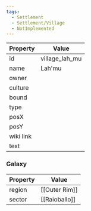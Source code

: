 ```yaml
---
tags:
  - Settlement
  - Settlement/Village
  - NotImplemented
---
```


| Property  | Value          |
| --------- | -------------- |
| id        | village_lah_mu |
| name      | Lah'mu         |
| owner     |                |
| culture   |                |
| bound     |                |
| type      |                |
| posX      |                |
| posY      |                |
| wiki link |                |
| text      |                |

### Galaxy
| Property | Value         |
| -------- | ------------- |
| region   | [[Outer Rim]] |
| sector   | [[Raioballo]] |
